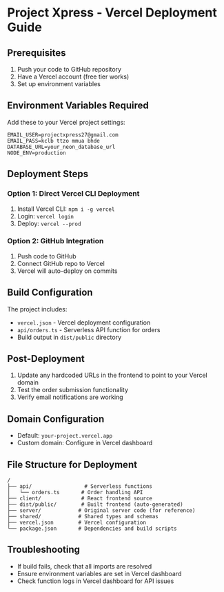 # Project Xpress - Vercel Deployment Guide

## Prerequisites
1. Push your code to GitHub repository
2. Have a Vercel account (free tier works)
3. Set up environment variables

## Environment Variables Required
Add these to your Vercel project settings:

```
EMAIL_USER=projectxpress27@gmail.com
EMAIL_PASS=kclb ttzo mmua bhde
DATABASE_URL=your_neon_database_url
NODE_ENV=production
```

## Deployment Steps

### Option 1: Direct Vercel CLI Deployment
1. Install Vercel CLI: `npm i -g vercel`
2. Login: `vercel login`
3. Deploy: `vercel --prod`

### Option 2: GitHub Integration
1. Push code to GitHub
2. Connect GitHub repo to Vercel
3. Vercel will auto-deploy on commits

## Build Configuration
The project includes:
- `vercel.json` - Vercel deployment configuration
- `api/orders.ts` - Serverless API function for orders
- Build output in `dist/public` directory

## Post-Deployment
1. Update any hardcoded URLs in the frontend to point to your Vercel domain
2. Test the order submission functionality
3. Verify email notifications are working

## Domain Configuration
- Default: `your-project.vercel.app`
- Custom domain: Configure in Vercel dashboard

## File Structure for Deployment
```
/
├── api/                 # Serverless functions
│   └── orders.ts       # Order handling API
├── client/             # React frontend source
├── dist/public/        # Built frontend (auto-generated)
├── server/            # Original server code (for reference)
├── shared/            # Shared types and schemas
├── vercel.json        # Vercel configuration
└── package.json       # Dependencies and build scripts
```

## Troubleshooting
- If build fails, check that all imports are resolved
- Ensure environment variables are set in Vercel dashboard
- Check function logs in Vercel dashboard for API issues